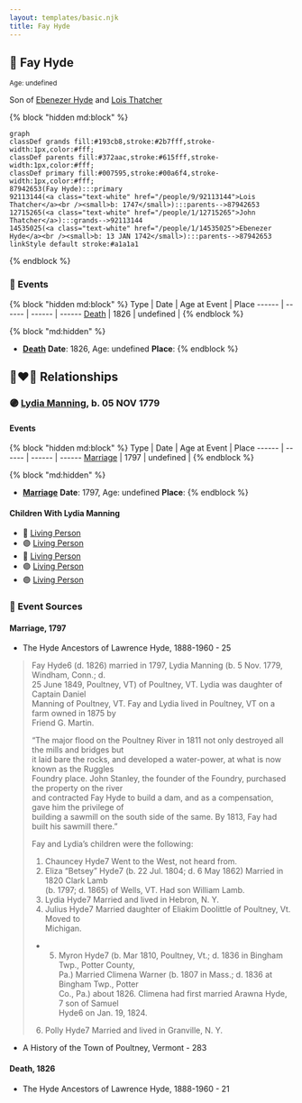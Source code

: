 ```yaml
---
layout: templates/basic.njk
title: Fay Hyde
---
```

## 🔵 Fay Hyde
<small>Age: undefined</small>

Son of [Ebenezer Hyde](/people/1/14535025) and [Lois Thatcher](/people/9/92113144)

{% block "hidden md:block" %}
```mermaid
graph
classDef grands fill:#193cb8,stroke:#2b7fff,stroke-width:1px,color:#fff;
classDef parents fill:#372aac,stroke:#615fff,stroke-width:1px,color:#fff;
classDef primary fill:#007595,stroke:#00a6f4,stroke-width:1px,color:#fff;
87942653(Fay Hyde):::primary
92113144(<a class="text-white" href="/people/9/92113144">Lois Thatcher</a><br /><small>b: 1747</small>):::parents-->87942653
12715265(<a class="text-white" href="/people/1/12715265">John Thatcher</a>):::grands-->92113144
14535025(<a class="text-white" href="/people/1/14535025">Ebenezer Hyde</a><br /><small>b: 13 JAN 1742</small>):::parents-->87942653
linkStyle default stroke:#a1a1a1
```
{% endblock %}

### 📆 Events

{% block "hidden md:block" %}
Type | Date | Age at Event | Place
------ | ------ | ------ | ------
[Death](#event-event-2) | 1826 | undefined |
{% endblock %}

{% block "md:hidden" %}
- **[Death](#event-event-2)**
**Date**: 1826, Age: undefined
**Place**:
{% endblock %}

## 👩‍❤️‍👨 Relationships

### 🟣 [Lydia Manning](/people/6/60730700), b. 05 NOV 1779

#### Events

{% block "hidden md:block" %}
Type | Date | Age at Event | Place
------ | ------ | ------ | ------
[Marriage](#event-family-0-event-0) | 1797 | undefined |
{% endblock %}

{% block "md:hidden" %}
- **[Marriage](#event-family-0-event-0)**
**Date**: 1797, Age: undefined
**Place**:
{% endblock %}

#### Children With Lydia Manning
* 🔵 [Living Person](/people/9/99047696)
* 🟣 [Living Person](/people/9/90852736)
* 🔵 [Living Person](/people/3/34869238)
* 🟣 [Living Person](/people/5/57327505)
* 🟣 [Living Person](/people/4/42762846)
### 📰 Event Sources

#### <a id="event-family-0-event-0"></a> Marriage, 1797
* The Hyde Ancestors of Lawrence Hyde, 1888-1960  - 25
>   
  > Fay Hyde6 (d. 1826) married in 1797, Lydia Manning (b. 5 Nov. 1779, Windham, Conn.; d.  
  > 25 June 1849, Poultney, VT) of Poultney, VT. Lydia was daughter of Captain Daniel  
  > Manning of Poultney, VT. Fay and Lydia lived in Poultney, VT on a farm owned in 1875 by  
  > Friend G. Martin.  
  >   
  > “The major flood on the Poultney River in 1811 not only destroyed all the mills and bridges but  
  > it laid bare the rocks, and developed a water-power, at what is now known as the Ruggles  
  > Foundry place. John Stanley, the founder of the Foundry, purchased the property on the river  
  > and contracted Fay Hyde to build a dam, and as a compensation, gave him the privilege of  
  > building a sawmill on the south side of the same. By 1813, Fay had built his sawmill there.”  
  >   
  > Fay and Lydia’s children were the following:  
  >   
  > 1. Chauncey Hyde7 Went to the West, not heard from.  
  >  2. Eliza “Betsey” Hyde7 (b. 22 Jul. 1804; d. 6 May 1862) Married in 1820 Clark Lamb  
  > (b. 1797; d. 1865) of Wells, VT. Had son William Lamb.  
  > 3. Lydia Hyde7 Married and lived in Hebron, N. Y.  
  > 4. Julius Hyde7 Married daughter of Eliakim Doolittle of Poultney, Vt. Moved to  
  > Michigan.  
  > * 5. Myron Hyde7 (b. Mar 1810, Poultney, Vt.; d. 1836 in Bingham Twp., Potter County,  
  > Pa.) Married Climena Warner (b. 1807 in Mass.; d. 1836 at Bingham Twp., Potter  
  > Co., Pa.) about 1826. Climena had first married Arawna Hyde,  
  > 7 son of Samuel  
  > Hyde6 on Jan. 19, 1824.  
  > 6. Polly Hyde7 Married and lived in Granville, N. Y.
* A History of the Town of Poultney, Vermont  - 283
#### <a id="event-event-2"></a> Death, 1826
* The Hyde Ancestors of Lawrence Hyde, 1888-1960  - 21
